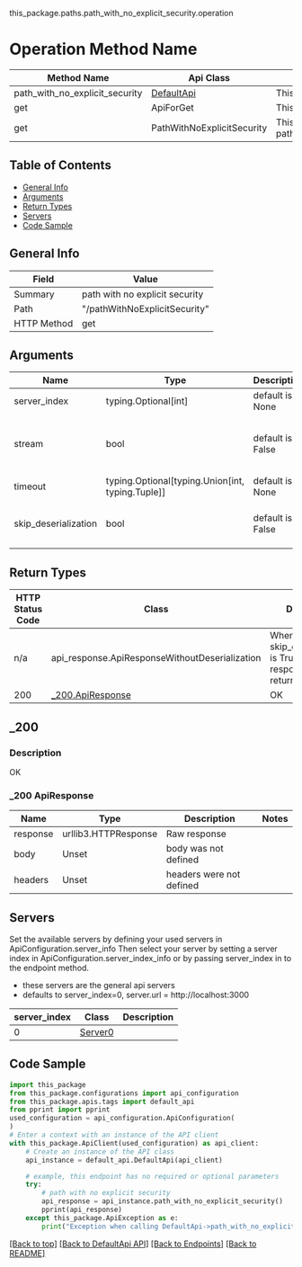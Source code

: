 this_package.paths.path_with_no_explicit_security.operation
# Operation Method Name

| Method Name | Api Class | Notes |
| ----------- | --------- | ----- |
| path_with_no_explicit_security | [DefaultApi](../../apis/tags/default_api.md) | This api is only for tag=default |
| get | ApiForGet | This api is only for this endpoint |
| get | PathWithNoExplicitSecurity | This api is only for path=/pathWithNoExplicitSecurity |

## Table of Contents
- [General Info](#general-info)
- [Arguments](#arguments)
- [Return Types](#return-types)
- [Servers](#servers)
- [Code Sample](#code-sample)

## General Info
| Field | Value |
| ----- | ----- |
| Summary | path with no explicit security |
| Path | "/pathWithNoExplicitSecurity" |
| HTTP Method | get |

## Arguments

Name | Type | Description  | Notes
------------- | ------------- | ------------- | -------------
server_index | typing.Optional[int] | default is None | Allows one to select a different [server](#servers). If not None, must be one of [0]
stream | bool | default is False | if True then the response.content will be streamed and loaded from a file like object. When downloading a file, set this to True to force the code to deserialize the content to a FileSchema file
timeout | typing.Optional[typing.Union[int, typing.Tuple]] | default is None | the timeout used by the rest client
skip_deserialization | bool | default is False | when True, headers and body will be unset and an instance of api_response.ApiResponseWithoutDeserialization will be returned

## Return Types

HTTP Status Code | Class | Description
------------- | ------------- | -------------
n/a | api_response.ApiResponseWithoutDeserialization | When skip_deserialization is True this response is returned
200 | [_200.ApiResponse](#_200-apiresponse) | OK

## _200

### Description
OK

### _200 ApiResponse
Name | Type | Description  | Notes
------------- | ------------- | ------------- | -------------
response | urllib3.HTTPResponse | Raw response |
body | Unset | body was not defined |
headers | Unset | headers were not defined |

## Servers

Set the available servers by defining your used servers in ApiConfiguration.server_info
Then select your server by setting a server index in ApiConfiguration.server_index_info or by
passing server_index in to the endpoint method.
- these servers are the general api servers
- defaults to server_index=0, server.url = http://localhost:3000

server_index | Class | Description
------------ | ----- | ------------
0 | [Server0](../../servers/server_0.md) |

## Code Sample

```python
import this_package
from this_package.configurations import api_configuration
from this_package.apis.tags import default_api
from pprint import pprint
used_configuration = api_configuration.ApiConfiguration(
)
# Enter a context with an instance of the API client
with this_package.ApiClient(used_configuration) as api_client:
    # Create an instance of the API class
    api_instance = default_api.DefaultApi(api_client)

    # example, this endpoint has no required or optional parameters
    try:
        # path with no explicit security
        api_response = api_instance.path_with_no_explicit_security()
        pprint(api_response)
    except this_package.ApiException as e:
        print("Exception when calling DefaultApi->path_with_no_explicit_security: %s\n" % e)
```

[[Back to top]](#top)
[[Back to DefaultApi API]](../../apis/tags/default_api.md)
[[Back to Endpoints]](../../../README.md#Endpoints) [[Back to README]](../../../README.md)